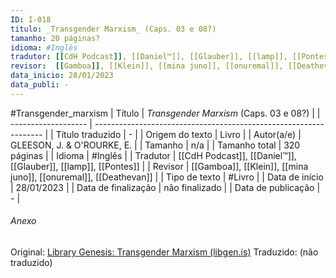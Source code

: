 ```yaml
---
ID: I-018
titulo: _Transgender Marxism_ (Caps. 03 e 08?)
tamanho: 20 páginas?
idioma: #Inglês 
tradutor: [[CdH Podcast]], [[Daniel™]], [[Glauber]], [[lamp]], [[Pontes]]
revisor:  [[Gamboa]], [[Klein]], [[mina juno]], [[onuremal]], [[Deathevan]] 
data_inicio: 28/01/2023
data_publi: -
---
```

#Transgender_marxism
| Título              | _Transgender Marxism_ (Caps. 03 e 08?)                             |
| ------------------- | ----------------------------------------------------------------- |
| Título traduzido    | -                                                                 |
| Origem do texto     | Livro                                                             |
| Autor(a/e)          | GLEESON, J. & O'ROURKE, E.                                        |
| Tamanho             | n/a                                                               |
| Tamanho total       | 320 páginas                                                       |
| Idioma              | #Inglês                                                           |
| Tradutor            | [[CdH Podcast]], [[Daniel™]], [[Glauber]], [[lamp]], [[Pontes]]   |
| Revisor             | [[Gamboa]], [[Klein]], [[mina juno]], [[onuremal]], [[Deathevan]] |
| Tipo de texto       | #Livro                                                            |
| Data de início      | 28/01/2023                                                        |
| Data de finalização | não finalizado                                                    |
| Data de publicação  | -                                                                 |

###### Anexo
Original: [Library Genesis: Transgender Marxism (libgen.is)](https://libgen.is/book/index.php?md5=AFDC5C5E40805831BF268E54B0FE4408)
Traduzido: (não traduzido)